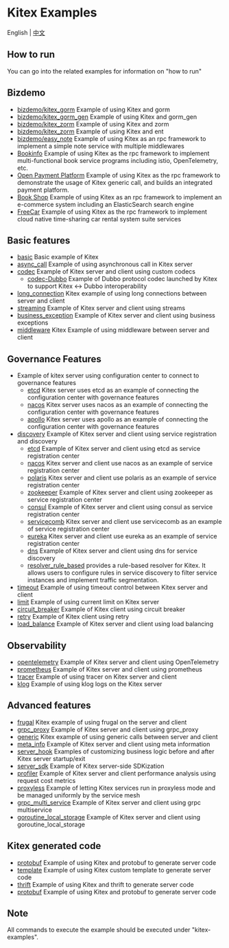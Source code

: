 # Kitex Examples

English | [中文](README_CN.md)

## How to run

You can go into the related examples for information on "how to run"

## Bizdemo
- [bizdemo/kitex_gorm](bizdemo/kitex_gorm) Example of using Kitex and gorm
- [bizdemo/kitex_gorm_gen](bizdemo/kitex_gorm_gen) Example of using Kitex and gorm_gen
- [bizdemo/kitex_zorm](bizdemo/kitex_zorm) Example of using Kitex and zorm
- [bizdemo/kitex_zorm](bizdemo/kitex_zorm) Example of using Kitex and ent
- [bizdemo/easy_note](bizdemo/easy_note) Example of using Kitex as an rpc framework to implement a simple note service with multiple middlewares
- [Bookinfo](https://github.com/cloudwego/biz-demo/tree/main/bookinfo) Example of using Kitex as the rpc framework to implement multi-functional book service programs including istio, OpenTelemetry, etc.
- [Open Payment Platform](https://github.com/cloudwego/biz-demo/tree/main/open-payment-platform) Example of using Kitex as the rpc framework to demonstrate the usage of Kitex generic call, and builds an integrated payment platform.
- [Book Shop](https://github.com/cloudwego/biz-demo/tree/main/book-shop) Example of using Kitex as an rpc framework to implement an e-commerce system including an ElasticSearch search engine
- [FreeCar](https://github.com/CyanAsterisk/FreeCar) Example of using Kitex as the rpc framework to implement cloud native time-sharing car rental system suite services

## Basic features
- [basic](basic) Basic example of Kitex
- [async_call](async_call) Example of using asynchronous call in Kitex server
- [codec](codec) Example of Kitex server and client using custom codecs
    - [codec-Dubbo](https://github.com/kitex-contrib/codec-dubbo/tree/main/samples/helloworld) Example of Dubbo protocol codec launched by Kitex to support Kitex <-> Dubbo interoperability
- [long_connection](longconnection) Kitex example of using long connections between server and client
- [streaming](streaming) Example of Kitex server and client using streams
- [business_exception](business_exception) Example of Kitex server and client using business exceptions
- [middleware](middleware) Kitex Example of using middleware between server and client

## Governance Features
- Example of kitex server using configuration center to connect to governance features
    - [etcd](https://github.com/kitex-contrib/config-etcd/tree/main/example) Kitex server uses etcd as an example of connecting the configuration center with governance features
    - [nacos](https://github.com/kitex-contrib/config-nacos/tree/main/example) Kitex server uses nacos as an example of connecting the configuration center with governance features
    - [apollo](https://github.com/kitex-contrib/config-apollo/tree/main/example) Kitex server uses apollo as an example of connecting the configuration center with governance features
- [discovery](discovery) Example of Kitex server and client using service registration and discovery
    - [etcd](https://github.com/kitex-contrib/registry-etcd/tree/main/example) Example of Kitex server and client using etcd as service registration center
    - [nacos](https://github.com/kitex-contrib/registry-nacos/tree/main/example) Kitex server and client use nacos as an example of service registration center
    - [polaris](https://github.com/kitex-contrib/registry-polaris/tree/main/example) Kitex server and client use polaris as an example of service registration center
    - [zookeeper](https://github.com/kitex-contrib/registry-zookeeper) Example of Kitex server and client using zookeeper as service registration center
    - [consul](https://github.com/kitex-contrib/registry-consul/tree/main/example) Example of Kitex server and client using consul as service registration center
    - [servicecomb](https://github.com/kitex-contrib/registry-servicecomb/tree/main/example) Kitex server and client use servicecomb as an example of service registration center
    - [eureka](https://github.com/kitex-contrib/registry-eureka/tree/main/example) Kitex server and client use eureka as an example of service registration center
    - [dns](https://github.com/kitex-contrib/resolver-dns) Example of Kitex server and client using dns for service discovery
    - [resolver_rule_based](https://github.com/kitex-contrib/resolver-rule-based/tree/main/demo) provides a rule-based resolver for Kitex. It allows users to configure rules in service discovery to filter service instances and implement traffic segmentation.
- [timeout](governance/timeout) Example of using timeout control between Kitex server and client
- [limit](governance/limit) Example of using current limit on Kitex server
- [circuit_breaker](governance/circuitbreak) Example of Kitex client using circuit breaker
- [retry](governance/retry) Example of Kitex client using retry
- [load_balance](loadbalancer) Example of Kitex server and client using load balancing

## Observability
- [opentelemetry](opentelemetry) Example of Kitex server and client using OpenTelemetry
- [prometheus](prometheus) Example of Kitex server and client using prometheus
- [tracer](tracer) Example of using tracer on Kitex server and client
- [klog](klog) Example of using klog logs on the Kitex server

## Advanced features
- [frugal](frugal) Kitex example of using frugal on the server and client
- [grpc_proxy](grpcproxy) Example of Kitex server and client using grpc_proxy
- [generic](generic) Kitex example of using generic calls between server and client
- [meta_info](metainfo) Example of Kitex server and client using meta information
- [server_hook](server_hook) Examples of customizing business logic before and after Kitex server startup/exit
- [server_sdk](server_sdk) Example of Kitex server-side SDKization
- [profiler](profiler) Example of Kitex server and client performance analysis using request cost metrics
- [proxyless](proxyless) Example of letting Kitex services run in proxyless mode and be managed uniformly by the service mesh
- [grpc_multi_service](grpc_multi_service) Example of Kitex server and client using grpc multiservice
- [goroutine_local_storage](goroutine-local-storage) Example of Kitex server and client using goroutine_local_storage 


## Kitex generated code
- [protobuf](kitex/protobuf) Example of using Kitex and protobuf to generate server code
- [template](kitex/template) Example of using Kitex custom template to generate server code
- [thrift](kitex/thrift) Example of using Kitex and thrift to generate server code
- [protobuf](kitex/protobuf) Example of using Kitex and protobuf to generate server code

## Note

All commands to execute the example should be executed under "kitex-examples".
